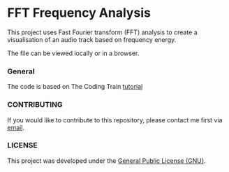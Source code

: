 # FFT Frequency Analysis

This project uses Fast Fourier transform (FFT) analysis to create a
visualisation of an audio track based on frequency energy.

The file can be viewed locally or in a browser.

### General

The code is based on The Coding Train [tutorial](https://www.youtube.com/watch?v=2O3nm0Nvbi4&t=195s)

### CONTRIBUTING

If you would like to contribute to this repository, please contact me first via [email](hi@benlambosullivan.com).

### LICENSE

This project was developed under the [General Public License (GNU)](https://www.gnu.org/licenses/gpl-3.0.en.html).
